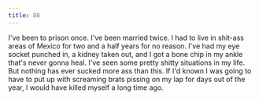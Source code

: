 ```yaml
---
title: 88
---
```


I've been to prison once.
I've been married twice.
I had to live in shit-ass areas of Mexico for two and a half years for no reason.
I've had my eye socket punched in, a kidney taken out, and I got a bone chip in my ankle that's never gonna heal.
I've seen some pretty shitty situations in my life.
But nothing has ever sucked more ass than this.
If I'd known I was going to have to put up with screaming brats pissing on my lap for days out of the year, I would have killed myself a long time ago.
